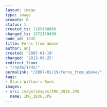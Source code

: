 ```yaml
---
layout: image
type: image
promote: 0
status: 1
created_ts: 1169198066
changed_ts: 1372159490
node_id: 1745
title: Ferns from above
author: anj
created: '2007-01-19'
changed: '2013-06-25'
redirect_from:
- "/node/1745/"
permalink: "/2007/01/19/ferns_from_above/"
tags:
- Otari-Wilton's Bush
images:
- src: image/images/IMG_2936.JPG
  name: IMG_2936.JPG
---
```


